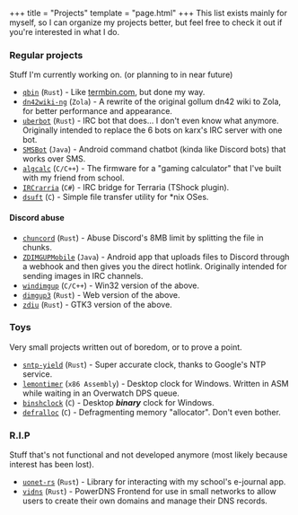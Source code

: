 +++
title = "Projects"
template = "page.html"
+++
This list exists mainly for myself, so I can organize my projects better, but feel free to check it out if you're interested in what I do.

### Regular projects
Stuff I'm currently working on. (or planning to in near future)

* [`qbin`](https://git.lemonsh.moe/lemon/qbin) (`Rust`) - Like [termbin.com](https://termbin.com/), but done my way.
* [`dn42wiki-ng`](https://git.dn42.dev/wiki/wiki-ng) (`Zola`) - A rewrite of the original gollum dn42 wiki to Zola, for better performance and appearance.
* [`uberbot`](https://git.lemonsh.moe/lemon/uberbot) (`Rust`) - IRC bot that does... I don't even know what anymore. Originally intended to replace the 6 bots on karx's IRC server with one bot.
* [`SMSBot`](https://git.lemonsh.moe/lemon/SMSBot) (`Java`) - Android command chatbot (kinda like Discord bots) that works over SMS.
* [`algcalc`](https://git.lemonsh.moe/lemon/algcalc) (`C/C++`) - The firmware for a "gaming calculator" that I've built with my friend from school.
* [`IRCrarria`](https://github.com/lemon-sh/IRCrarria) (`C#`) - IRC bridge for Terraria (TShock plugin).
* [`dsuft`](https://git.lemonsh.moe/lemon/dsuft) (`C`) - Simple file transfer utility for *nix OSes.

#### Discord abuse
* [`chuncord`](https://git.lemonsh.moe/lemon/chuncord) (`Rust`) - Abuse Discord's 8MB limit by splitting the file in chunks.
* [`ZDIMGUPMobile`](https://git.lemonsh.moe/lemon/ZDIMGUPMobile) (`Java`) - Android app that uploads files to Discord through a webhook and then gives you the direct hotlink. Originally intended for sending images in IRC channels.
* [`windimgup`](https://git.lemonsh.moe/lemon/windimgup) (`C/C++`) - Win32 version of the above.
* [`dimgup3`](https://git.lemonsh.moe/lemon/dimgup3) (`Rust`) - Web version of the above.
* [`zdiu`](https://git.lemonsh.moe/lemon/zdiu) (`Rust`) - GTK3 version of the above.

### Toys
Very small projects written out of boredom, or to prove a point.

* [`sntp-yield`](https://git.lemonsh.moe/lemon/sntp-yield) (`Rust`) - Super accurate clock, thanks to Google's NTP service.
* [`lemontimer`](https://gist.github.com/lemon-sh/512223b4c97bf61cf3fdb7c97283b2ef) (`x86 Assembly`) - Desktop clock for Windows. Written in ASM while waiting in an Overwatch DPS queue.
* [`binshclock`](https://git.lemonsh.moe/lemon/binshclock) (`C`) - Desktop ***binary*** clock for Windows.
* [`defralloc`](https://git.lemonsh.moe/lemon/defralloc) (`C`) - Defragmenting memory "allocator". Don't even bother.

### R.I.P
Stuff that's not functional and not developed anymore (most likely because interest has been lost).

* [`uonet-rs`](https://git.lemonsh.moe/lemon/uonet-rs) (`Rust`) - Library for interacting with my school's e-journal app.
* [`vidns`](https://git.lemonsh.moe/lemon/vidns) (`Rust`) - PowerDNS Frontend for use in small networks to allow users to create their own domains and manage their DNS records.